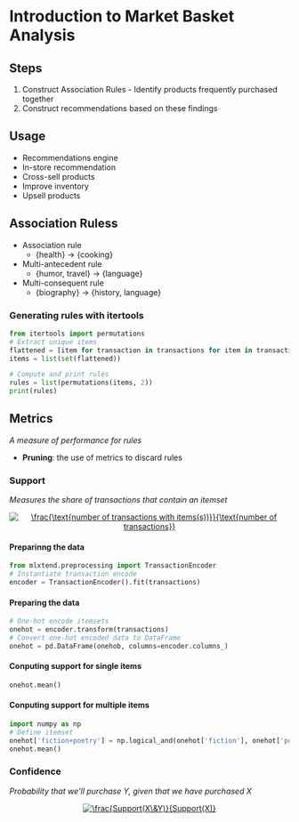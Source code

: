 # Introduction to Market Basket Analysis

## Steps
1. Construct Association Rules - Identify products frequently purchased together
2. Construct recommendations based on these findings

## Usage
  - Recommendations engine
  - In-store recommendation
  - Cross-sell products
  - Improve inventory
  - Upsell products
  
## Association Ruless
- Association rule
  - {health} -> {cooking}
- Multi-antecedent rule
  - {humor, travel} -> {language}
- Multi-consequent rule
  - {biography} -> {history, language}

### Generating rules with itertools
```python
from itertools import permutations
# Extract unique items
flattened = [item for transaction in transactions for item in transaction]
items = list(set(flattened))
```
```python
# Compute and print rules
rules = list(permutations(items, 2))
print(rules)
```

## Metrics
_A measure of performance for rules_

- **Pruning**: the use of metrics to discard rules

### Support
_Measures the share of transactions that contain an itemset_

<p align="center">
  <a href="https://www.codecogs.com/eqnedit.php?latex=\inline&space;\frac{\text{number&space;of&space;transactions&space;with&space;items(s))}}{\text{number&space;of&space;transactions}}" target="_blank"><img src="https://latex.codecogs.com/svg.latex?\inline&space;\frac{\text{number&space;of&space;transactions&space;with&space;items(s))}}{\text{number&space;of&space;transactions}}" title="\frac{\text{number of transactions with items(s))}}{\text{number of transactions}}" /></a>
</p>

#### Preparinng the data
```python
from mlxtend.preprocessing import TransactionEncoder
# Instantiate transaction encode
encoder = TransactionEncoder().fit(transactions)
```
#### Preparing the data
```python
# One-hot encode itemsets
onehot = encoder.transform(transactions)
# Convert one-hot encoded data to DataFrame
onehot = pd.DataFrame(onehob, columns=encoder.columns_)
```
#### Conputing support for single items
```python
onehot.mean()
```
#### Conputing support for multiple items
```python
import numpy as np
# Define itemset
onehot['fiction+poetry'] = np.logical_and(onehot['fiction'], onehot['poetry'])
onehot.mean()
```
### Confidence
_Probability that we'll purchase Y, given that we have purchased X_
<p align="center">
  <a href="https://www.codecogs.com/eqnedit.php?latex=\inline&space;\frac{Support(X\&Y)}{Support(X)}" target="_blank"><img src="https://latex.codecogs.com/svg.latex?\inline&space;\frac{Support(X\&Y)}{Support(X)}" title="\frac{Support(X\&Y)}{Support(X)}" /></a>
</p>


